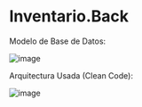 # Inventario.Back

Modelo de Base de Datos:

![image](https://user-images.githubusercontent.com/58633633/196407046-c4ced145-3160-439e-8b7d-01b8c87641f3.png)

Arquitectura Usada (Clean Code):

![image](https://user-images.githubusercontent.com/58633633/196407231-46631045-29e1-4774-b36f-f48ee873bdba.png)

